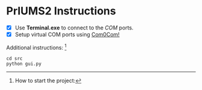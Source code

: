 # PrIUMS2 Instructions

- [x] Use **Terminal.exe** to connect to the *COM* ports.
- [x] Setup virtual COM ports using [Com0Com!](http://com0com.sourceforge.net/)

Additional instructions: [^1]
[^1]: How to start the project:
```
cd src
python gui.py
```
